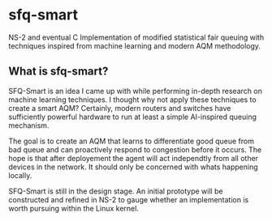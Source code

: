 # sfq-smart
NS-2 and eventual C Implementation of modified statistical fair queuing with techniques inspired from machine learning and modern AQM methodology.


## What is sfq-smart?
SFQ-Smart is an idea I came up with while performing in-depth research on machine learning techniques. I thought why not apply these techniques to 
create a smart AQM? Certainly, modern routers and switches have sufficiently powerful hardware to run at least a simple AI-inspired queuing mechanism.

The goal is to create an AQM that learns to differentiate good queue from bad queue and can proactively respond to congestion before it occurs. The hope 
is that after deployement the agent will act independtly from all other devices in the network. It should only be concerned with whats happening locally.

SFQ-Smart is still in the design stage. An initial prototype will be constructed and refined in NS-2 to gauge whether an implementation is worth pursuing 
within the Linux kernel.
